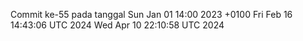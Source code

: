 Commit ke-55 pada tanggal Sun Jan 01 14:00 2023 +0100
Fri Feb 16 14:43:06 UTC 2024
Wed Apr 10 22:10:58 UTC 2024
